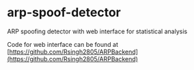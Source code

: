 # arp-spoof-detector
ARP spoofing detector with web interface for statistical analysis


Code for web interface can be found at [https://github.com/Rsingh2805/ARPBackend](https://github.com/Rsingh2805/ARPBackend)